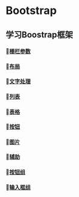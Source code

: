 # Bootstrap
学习Boostrap框架
----------------------------------------------------
#### :whale2:<a href="栅栏参数.html">栅栏参数</a>
#### :whale2:<a href="布局.html">布局</a>
#### :whale2:<a href="文字处理.html">文字处理</a>
#### :whale2:<a href="列表.html">列表</a>
#### :whale2:<a href="表格.html">表格</a>
#### :whale2:<a href="按钮.html">按钮</a>
#### :whale2:<a href="图片.html">图片</a>
#### :whale2:<a href="辅助.html">辅助 </a>
#### :whale2:<a href="按钮组.html">按钮组</a>
#### :whale2:<a href="输入框组.html">输入框组</a>
